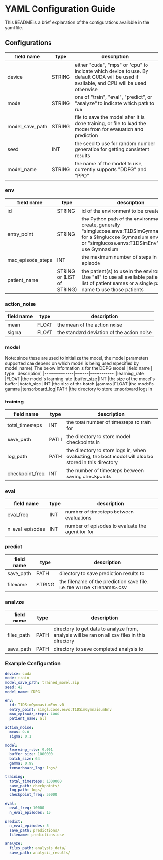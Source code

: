 # YAML Configuration Guide

This README is a brief explanation of the configurations available in the yaml file.

## Configurations
| field name    | type  | description|
|---------------|-------|------------|
|device         |STRING |either "cuda", "mps" or "cpu" to indicate which device to use. By default CUDA will be used if available, and CPU will be used otherwise
|mode           |STRING |one of "train", "eval", "predict", or "analyze" to indicate which path to run
|model_save_path|STRING |file to save the model after it is done training, or file to load the model from for evaluation and prediction
|seed           |INT    |the seed to use for random number generation for getting consistent results
|model_name     |STRING |the name of the model to use, currently supports "DDPG" and "PPO"
### env
| field name        | type                      | description|
|-------------------|---------------------------|------------|
|id                 |STRING                     |id of the environment to be created
|entry_point        |STRING                     |the Python path of the environment to create, generally "simglucose.envs:T1DSimGymnaisumEnv" for a Simglucose Gymnasium environment, or "simglucose.envs:T1DSimEnv" to not use Gymnasium
|max_episode_steps  |INT                        |the maximum number of steps in an episode
|patient_name       |STRING or (LIST of STRING) |the patient(s) to use in the environment. Use "all" to use all available patients, or a list of patient names or a single patient name to use those patients


### action_noise
| field name    | type  | description|
|---------------|-------|------------|
|mean           |FLOAT  |the mean of the action noise
|sigma          |FLOAT  |the standard deviation of the action noise

### model
Note: since these are used to initialize the model, the model parameters supported can depend on which model is being used (specified by model_name). The below information is for the DDPG model
| field name    | type  | description|
|---------------|-------|------------|
|learning_rate  |FLOAT  |the model's learning rate
|buffer_size    |INT    |the size of the model's buffer
|batch_size     |INT    |the size of the batch
|gamma          |FLOAT  |the model's gamma
|tensorboard_log|PATH   |the directory to store tensorboard logs in

### training
| field name    | type  | description|
|---------------|-------|------------|
|total_timesteps|INT    |the total number of timesteps to train for
|save_path      |PATH   |the directory to store model checkpoints in
|log_path       |PATH   |the directory to store logs in, when evaluating, the best model will also be stored in this directory
|checkpoint_freq|INT    |the number of timesteps between saving checkpoints

### eval
| field name    | type  | description|
|---------------|-------|------------|
|eval_freq      |INT    |number of timesteps between evaluations
|n_eval_episodes|INT    |number of episodes to evaluate the agent for for

### predict
| field name    | type  | description|
|---------------|-------|------------|
|save_path      |PATH   |directory to save prediction results to
|filename       |STRING |the filename of the prediction save file, i.e. file will be <filename\>.csv

### analyze
| field name    | type  | description|
|---------------|-------|------------|
|files_path     |PATH   |directory to get data to analyze from, analysis will be ran on all csv files in this directory
|save_path      |PATH   |directory to save completed analysis to

### Example Configuration
```yaml
device: cuda
mode: train
model_save_path: trained_model.zip
seed: 42
model_name: DDPG

env:
  id: T1DSimGymnasiumEnv-v0
  entry_point: simglucose.envs:T1DSimGymnaisumEnv
  max_episode_steps: 1000
  patient_name: all

action_noise:
  mean: 0.0
  sigma: 0.1

model:
  learning_rate: 0.001
  buffer_size: 1000000
  batch_size: 64
  gamma: 0.99
  tensorboard_log: logs/

training:
  total_timesteps: 1000000
  save_path: checkpoints/
  log_path: logs/
  checkpoint_freq: 50000

eval:
  eval_freq: 10000
  n_eval_episodes: 10

predict:
  n_eval_episodes: 5
  save_path: predictions/
  filename: predictions.csv

analyze:
  files_path: analysis_data/
  save_path: analysis_results/
```
